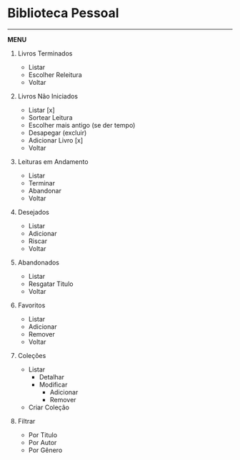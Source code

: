 # Biblioteca Pessoal #
---
**MENU**

1. Livros Terminados
    * Listar
    * Escolher Releitura
    * Voltar

2. Livros Não Iniciados
    * Listar [x]
    * Sortear Leitura
    * Escolher mais antigo (se der tempo)
    * Desapegar (excluir)
    * Adicionar Livro [x]
    * Voltar

3. Leituras em Andamento
    * Listar
    * Terminar
    * Abandonar
    * Voltar

4. Desejados
    * Listar
    * Adicionar 
    * Riscar
    * Voltar

5. Abandonados
    * Listar
    * Resgatar Titulo
    * Voltar

6. Favoritos
    * Listar
    * Adicionar
    * Remover
    * Voltar

7. Coleções
    * Listar
        * Detalhar
        * Modificar
            * Adicionar
            * Remover
    * Criar Coleção

8. Filtrar
    * Por Titulo
    * Por Autor
    * Por Gênero



 
